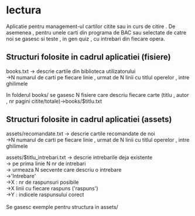 # lectura

Aplicatie pentru management-ul cartilor citite sau in curs de citire . De asemenea , pentru unele carti din programa de BAC sau selectate de catre noi se gasesc si teste , in gen quiz , cu intrebari din fiecare opera. 

## Structuri folosite in cadrul aplicatiei (fisiere)

books.txt -> descrie cartile din biblioteca utilizatorului<br/>
          ->N numarul de carti pe fiecare linie , urmat de N linii cu titlul operelor , intre ghilimele<br/>

In folderul books/ se gasesc N fisiere care descriu fiecare carte (titlu , autor , nr pagini citite/totale)->books/$titlu.txt<br/>

## Structuri folosite in cadrul aplicatiei (assets)

assets/recomandate.txt -> descrie cartile recomandate de noi<br/>
          ->N numarul de carti pe fiecare linie , urmat de N linii cu titlul operelor , intre ghilimele<br/>
                  
assets/$titlu_intrebari.txt -> descrie intrebarile deja existente <br/>
                            -> pe prima linie N nr de intrebari<br/>
                            -> urmeaza N secvente care descriu o intrebare<br/>
                              ->'Intrebare'<br/>
                              ->X : nr de raspunsuri posibile<br/>
                                ->X linii cu fiecare raspuns ('raspuns')<br/>
                              ->Y : indicele raspunsului corect<br/>
<br/>
Se gasesc exemple pentru structura in assets/
<br/>


